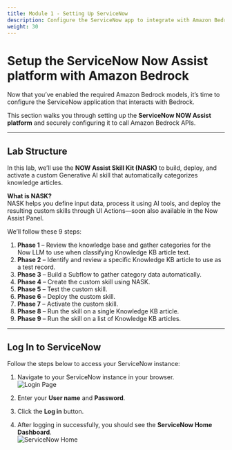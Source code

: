 ```yaml
---
title: Module 1 - Setting Up ServiceNow
description: Configure the ServiceNow app to integrate with Amazon Bedrock and begin the modernization workflow.
weight: 30
---
```


# Setup the ServiceNow Now Assist platform with Amazon Bedrock

Now that you’ve enabled the required Amazon Bedrock models, it’s time to configure the ServiceNow application that interacts with Bedrock.

This section walks you through setting up the **ServiceNow NOW Assist platform** and securely configuring it to call Amazon Bedrock APIs.

---

## Lab Structure

In this lab, we’ll use the **NOW Assist Skill Kit (NASK)** to build, deploy, and activate a custom Generative AI skill that automatically categorizes knowledge articles.

**What is NASK?**  
NASK helps you define input data, process it using AI tools, and deploy the resulting custom skills through UI Actions—soon also available in the Now Assist Panel.

We’ll follow these 9 steps:

1. **Phase 1** – Review the knowledge base and gather categories for the Now LLM to use when classifying Knowledge KB article text.
2. **Phase 2** – Identify and review a specific Knowledge KB article to use as a test record.
3. **Phase 3** – Build a Subflow to gather category data automatically.
4. **Phase 4** – Create the custom skill using NASK.
5. **Phase 5** – Test the custom skill.
6. **Phase 6** – Deploy the custom skill.
7. **Phase 7** – Activate the custom skill.
8. **Phase 8** – Run the skill on a single Knowledge KB article.
9. **Phase 9** – Run the skill on a list of Knowledge KB articles.

---

## Log In to ServiceNow

Follow the steps below to access your ServiceNow instance:

1. Navigate to your ServiceNow instance in your browser.  
![Login Page](/images/servicenow/now-login.png)

2. Enter your **User name** and **Password**.

3. Click the **Log in** button.

4. After logging in successfully, you should see the **ServiceNow Home Dashboard**.  
![ServiceNow Home](/images/servicenow/now-home.png)